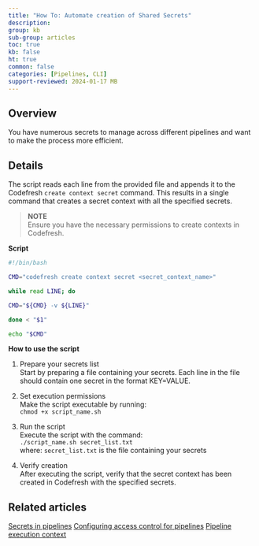 ```yaml
---
title: "How To: Automate creation of Shared Secrets"
description: 
group: kb
sub-group: articles
toc: true
kb: false
ht: true
common: false
categories: [Pipelines, CLI]
support-reviewed: 2024-01-17 MB
---
```


## Overview

You have numerous secrets to manage across different pipelines and want to make the process more efficient.

## Details

The script reads each line from the provided file and appends it to the Codefresh `create context secret` command. This results in a single command that creates a secret context with all the specified secrets.

>**NOTE**  
Ensure you have the necessary permissions to create contexts in Codefresh.

**Script**  

```bash
#!/bin/bash

CMD="codefresh create context secret <secret_context_name>"

while read LINE; do

CMD="${CMD} -v ${LINE}"

done < "$1"

echo "$CMD"
```

**How to use the script**  

1. Prepare your secrets list  
  Start by preparing a file containing your secrets. Each line in the file should contain one secret in the format KEY=VALUE.

2. Set execution permissions  
  Make the script executable by running:  
  `chmod +x script_name.sh`

3. Run the script  
  Execute the script with the command:  
  `./script_name.sh secret_list.txt`  
  where:
  `secret_list.txt` is the file containing your secrets

4. Verify creation  
  After executing the script, verify that the secret context has been created in Codefresh with the specified secrets.



## Related articles
[Secrets in pipelines]({{site.baseurl}}/docs/pipelines/configuration/secrets-store/)
[Configuring access control for pipelines]({{site.baseurl}}/docs/administration/account-user-management/access-control/)
[Pipeline execution context]({{site.baseurl}}docs/administration/account-user-management/pipeline-execution-context/)
